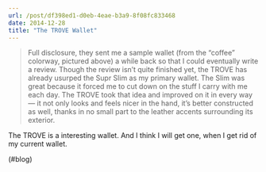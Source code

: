 ```yaml
---
url: /post/df398ed1-d0eb-4eae-b3a9-8f08fc833468
date: 2014-12-28
title: "The TROVE Wallet"
---
```


> Full disclosure, they sent me a sample wallet (from the “coffee” colorway, pictured above) a while back so that I could eventually write a review. Though the review isn’t quite finished yet, the TROVE has already usurped the Supr Slim as my primary wallet. The Slim was great because it forced me to cut down on the stuff I carry with me each day. The TROVE took that idea and improved on it in every way — it not only looks and feels nicer in the hand, it’s better constructed as well, thanks in no small part to the leather accents surrounding its exterior. 



The TROVE is a interesting wallet. And I think I will get one, when I get rid of my current wallet.



(#blog)